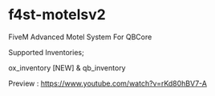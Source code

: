 # f4st-motelsv2
FiveM Advanced Motel System For QBCore

Supported Inventories;

ox_inventory [NEW] &
qb_inventory

Preview : https://www.youtube.com/watch?v=rKd80hBV7-A
